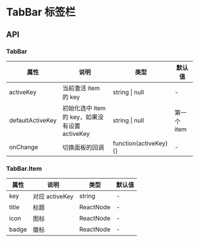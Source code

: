 # TabBar 标签栏

<code src="./demos/index.tsx"></code>

## API

### TabBar

| 属性             | 说明                                           | 类型                   | 默认值      |
| ---------------- | ---------------------------------------------- | ---------------------- | ----------- |
| activeKey        | 当前激活 item 的 key                           | string \| null         | -           |
| defaultActiveKey | 初始化选中 item 的 key，如果没有设置 activeKey | string \| null         | 第一个 item |
| onChange         | 切换面板的回调                                 | function(activeKey) {} | -           |

### TabBar.Item

| 属性  | 说明           | 类型      | 默认值 |
| ----- | -------------- | --------- | ------ |
| key   | 对应 activeKey | string    | -      |
| title | 标题           | ReactNode | -      |
| icon  | 图标           | ReactNode | -      |
| badge | 徽标           | ReactNode | -      |

